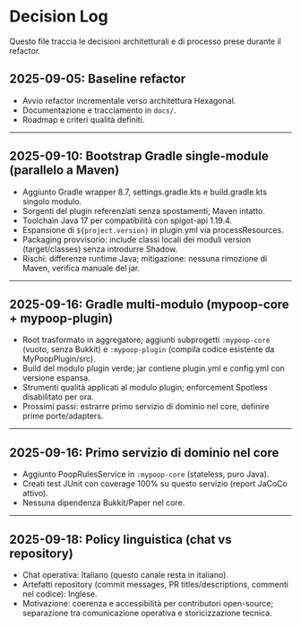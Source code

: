 # Decision Log

Questo file traccia le decisioni architetturali e di processo prese durante il refactor.

## 2025-09-05: Baseline refactor
- Avvio refactor incrementale verso architettura Hexagonal.
- Documentazione e tracciamento in `docs/`.
- Roadmap e criteri qualità definiti.

---

## 2025-09-10: Bootstrap Gradle single-module (parallelo a Maven)
- Aggiunto Gradle wrapper 8.7, settings.gradle.kts e build.gradle.kts singolo modulo.
- Sorgenti del plugin referenziati senza spostamenti; Maven intatto.
- Toolchain Java 17 per compatibilità con spigot-api 1.19.4.
- Espansione di `${project.version}` in plugin.yml via processResources.
- Packaging provvisorio: include classi locali dei moduli version (target/classes) senza introdurre Shadow.
- Rischi: differenze runtime Java; mitigazione: nessuna rimozione di Maven, verifica manuale del jar.

---

## 2025-09-16: Gradle multi-modulo (mypoop-core + mypoop-plugin)
- Root trasformato in aggregatore; aggiunti subprogetti `:mypoop-core` (vuoto, senza Bukkit) e `:mypoop-plugin` (compila codice esistente da MyPoopPlugin/src).
- Build del modulo plugin verde; jar contiene plugin.yml e config.yml con versione espansa.
- Strumenti qualità applicati al modulo plugin; enforcement Spotless disabilitato per ora.
- Prossimi passi: estrarre primo servizio di dominio nel core, definire prime porte/adapters.

---

## 2025-09-16: Primo servizio di dominio nel core
- Aggiunto PoopRulesService in `:mypoop-core` (stateless, puro Java).
- Creati test JUnit con coverage 100% su questo servizio (report JaCoCo attivo).
- Nessuna dipendenza Bukkit/Paper nel core.

---

## 2025-09-18: Policy linguistica (chat vs repository)
- Chat operativa: Italiano (questo canale resta in italiano).
- Artefatti repository (commit messages, PR titles/descriptions, commenti nel codice): Inglese.
- Motivazione: coerenza e accessibilità per contributori open-source; separazione tra comunicazione operativa e storicizzazione tecnica.
